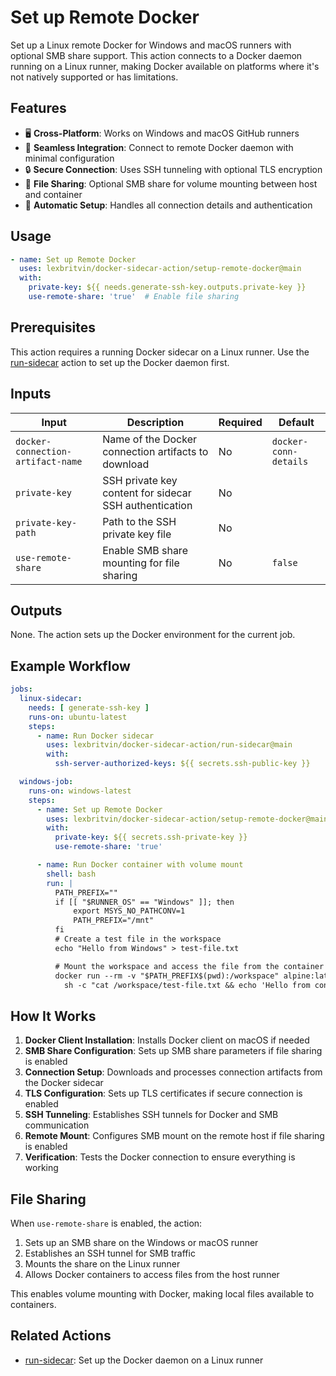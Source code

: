 # Set up Remote Docker

Set up a Linux remote Docker for Windows and macOS runners with optional SMB share support. This action connects to a
Docker daemon running on a Linux runner, making Docker available on platforms where it's not natively supported or has
limitations.

## Features

- 🖥️ **Cross-Platform**: Works on Windows and macOS GitHub runners
- 🔄 **Seamless Integration**: Connect to remote Docker daemon with minimal configuration
- 🔒 **Secure Connection**: Uses SSH tunneling with optional TLS encryption
- 📁 **File Sharing**: Optional SMB share for volume mounting between host and container
- 🔌 **Automatic Setup**: Handles all connection details and authentication

## Usage

```yaml
- name: Set up Remote Docker
  uses: lexbritvin/docker-sidecar-action/setup-remote-docker@main
  with:
    private-key: ${{ needs.generate-ssh-key.outputs.private-key }}
    use-remote-share: 'true'  # Enable file sharing
```

## Prerequisites

This action requires a running Docker sidecar on a Linux runner. Use the [run-sidecar](../run-sidecar) action to set up
the Docker daemon first.

## Inputs

| Input                             | Description                                            | Required | Default               |
|-----------------------------------|--------------------------------------------------------|----------|-----------------------|
| `docker-connection-artifact-name` | Name of the Docker connection artifacts to download    | No       | `docker-conn-details` |
| `private-key`                     | SSH private key content for sidecar SSH authentication | No       |                       |
| `private-key-path`                | Path to the SSH private key file                       | No       |                       |
| `use-remote-share`                | Enable SMB share mounting for file sharing             | No       | `false`               |

## Outputs

None. The action sets up the Docker environment for the current job.

## Example Workflow

```yaml
jobs:
  linux-sidecar:
    needs: [ generate-ssh-key ]
    runs-on: ubuntu-latest
    steps:
      - name: Run Docker sidecar
        uses: lexbritvin/docker-sidecar-action/run-sidecar@main
        with:
          ssh-server-authorized-keys: ${{ secrets.ssh-public-key }}

  windows-job:
    runs-on: windows-latest
    steps:
      - name: Set up Remote Docker
        uses: lexbritvin/docker-sidecar-action/setup-remote-docker@main
        with:
          private-key: ${{ secrets.ssh-private-key }}
          use-remote-share: 'true'

      - name: Run Docker container with volume mount
        shell: bash
        run: |
          PATH_PREFIX=""
          if [[ "$RUNNER_OS" == "Windows" ]]; then
              export MSYS_NO_PATHCONV=1
              PATH_PREFIX="/mnt"
          fi
          # Create a test file in the workspace
          echo "Hello from Windows" > test-file.txt

          # Mount the workspace and access the file from the container
          docker run --rm -v "$PATH_PREFIX$(pwd):/workspace" alpine:latest \
            sh -c "cat /workspace/test-file.txt && echo 'Hello from container' >> /workspace/test-file.txt"
```

## How It Works

1. **Docker Client Installation**: Installs Docker client on macOS if needed
2. **SMB Share Configuration**: Sets up SMB share parameters if file sharing is enabled
3. **Connection Setup**: Downloads and processes connection artifacts from the Docker sidecar
4. **TLS Configuration**: Sets up TLS certificates if secure connection is enabled
5. **SSH Tunneling**: Establishes SSH tunnels for Docker and SMB communication
6. **Remote Mount**: Configures SMB mount on the remote host if file sharing is enabled
7. **Verification**: Tests the Docker connection to ensure everything is working

## File Sharing

When `use-remote-share` is enabled, the action:

1. Sets up an SMB share on the Windows or macOS runner
2. Establishes an SSH tunnel for SMB traffic
3. Mounts the share on the Linux runner
4. Allows Docker containers to access files from the host runner

This enables volume mounting with Docker, making local files available to containers.

## Related Actions

- [run-sidecar](../run-sidecar): Set up the Docker daemon on a Linux runner
